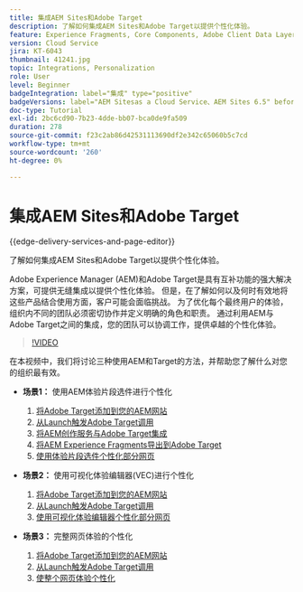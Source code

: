```yaml
---
title: 集成AEM Sites和Adobe Target
description: 了解如何集成AEM Sites和Adobe Target以提供个性化体验。
feature: Experience Fragments, Core Components, Adobe Client Data Layer
version: Cloud Service
jira: KT-6043
thumbnail: 41241.jpg
topic: Integrations, Personalization
role: User
level: Beginner
badgeIntegration: label="集成" type="positive"
badgeVersions: label="AEM Sitesas a Cloud Service、AEM Sites 6.5" before-title="false"
doc-type: Tutorial
exl-id: 2bc6cd90-7b23-4dde-bb07-bca0de9fa509
duration: 278
source-git-commit: f23c2ab86d42531113690df2e342c65060b5c7cd
workflow-type: tm+mt
source-wordcount: '260'
ht-degree: 0%

---
```


# 集成AEM Sites和Adobe Target

{{edge-delivery-services-and-page-editor}}

了解如何集成AEM Sites和Adobe Target以提供个性化体验。

Adobe Experience Manager (AEM)和Adobe Target是具有互补功能的强大解决方案，可提供无缝集成以提供个性化体验。 但是，在了解如何以及何时有效地将这些产品结合使用方面，客户可能会面临挑战。 为了优化每个最终用户的体验，组织内不同的团队必须密切协作并定义明确的角色和职责。 通过利用AEM与Adobe Target之间的集成，您的团队可以协调工作，提供卓越的个性化体验。

>[!VIDEO](https://video.tv.adobe.com/v/41241?quality=12&learn=on)

在本视频中，我们将讨论三种使用AEM和Target的方法，并帮助您了解什么对您的组织最有效。

* __场景1：__ 使用AEM体验片段选件进行个性化

   1. [将Adobe Target添加到您的AEM网站](./add-target-launch-extension.md)
   1. [从Launch触发Adobe Target调用](./load-and-fire-target.md)
   1. [将AEM创作服务与Adobe Target集成](./setup-aem-target-cloud-service.md)
   1. [将AEM Experience Fragments导出到Adobe Target](./export-experience-fragment-target.md)
   1. [使用体验片段选件个性化部分网页](./create-target-activity.md)

* __场景2：__ 使用可视化体验编辑器(VEC)进行个性化

   1. [将Adobe Target添加到您的AEM网站](./add-target-launch-extension.md)
   1. [从Launch触发Adobe Target调用](./load-and-fire-target.md)
   1. [使用可视化体验编辑器个性化部分网页](./personalization-using-vec.md)

* __场景3：__ 完整网页体验的个性化

   1. [将Adobe Target添加到您的AEM网站](./add-target-launch-extension.md)
   1. [从Launch触发Adobe Target调用](./load-and-fire-target.md)
   1. [使整个网页体验个性化](./personalization-web-page.md)
